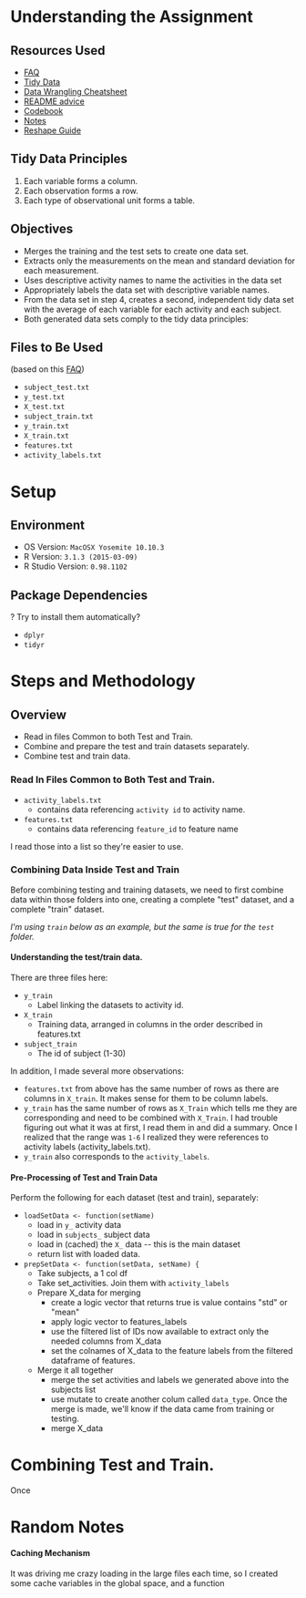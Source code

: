 # Understanding the Assignment
## Resources Used
* [FAQ](https://class.coursera.org/getdata-014/forum/thread?thread_id=30)
* [Tidy Data](https://class.coursera.org/getdata-014/forum/thread?thread_id=31)
* [Data Wrangling Cheatsheet](http://www.rstudio.com/wp-content/uploads/2015/02/data-wrangling-cheatsheet.pdf)
* [README advice](https://class.coursera.org/getdata-014/forum/thread?thread_id=213)
* [Codebook](https://class.coursera.org/getdata-014/forum/thread?thread_id=137)
* [Notes](http://sux13.github.io/DataScienceSpCourseNotes/3_GETDATA/Getting_and_Cleaning_Data_Course_Notes.html#reading-from-other-sources)
* [Reshape Guide](http://seananderson.ca/2013/10/19/reshape.html)

## Tidy Data Principles
  1. Each variable forms a column.
  2. Each observation forms a row.
  3. Each type of observational unit forms a table.

## Objectives
* Merges the training and the test sets to create one data set.
* Extracts only the measurements on the mean and standard deviation for each measurement. 
* Uses descriptive activity names to name the activities in the data set
* Appropriately labels the data set with descriptive variable names. 
* From the data set in step 4, creates a second, independent tidy data set with the average of each variable for each activity and each subject.
* Both generated data sets comply to the tidy data principles:

## Files to Be Used
(based on this [FAQ](https://class.coursera.org/getdata-014/forum/thread?thread_id=30))

* `subject_test.txt`
* `y_test.txt`
* `X_test.txt`
* `subject_train.txt`
* `y_train.txt`
* `X_train.txt`
* `features.txt`
* `activity_labels.txt`

# Setup
## Environment
* OS Version: `MacOSX Yosemite 10.10.3`
* R Version: `3.1.3 (2015-03-09)`
* R Studio Version: `0.98.1102`

## Package Dependencies
? Try to install them automatically?
* `dplyr`
* `tidyr`

# Steps and Methodology
## Overview
* Read in files Common to both Test and Train.
* Combine and prepare the test and train datasets separately.
* Combine test and train data.

### Read In Files Common to Both Test and Train.
* `activity_labels.txt`
    * contains data referencing `activity id` to activity name.
* `features.txt`
    * contains data referencing `feature_id` to feature name

I read those into a list so they're easier to use.

### Combining Data Inside Test and Train
Before combining testing and training datasets, we need to first combine 
data within those folders into one, creating a complete "test" dataset, and a complete "train" dataset.

*I'm using `train` below as an example, but the same is true for the `test` folder.*

#### Understanding the test/train data.
There are three files here:

* `y_train`
    - Label linking the datasets to activity id.
* `X_train`
    - Training data, arranged in columns in the order described in features.txt
* `subject_train`
    - The id of subject (1-30)

In addition, I made several more observations:

* `features.txt` from above has the same number of rows as there are columns in `X_train`.  It makes sense for them to be column labels.
* `y_train` has the same number of rows as `X_Train` which tells me they are corresponding and need to be combined with `X_Train`. I had trouble figuring out what it was at first, I read them in and did a summary.  Once I realized that the range was `1-6` I realized they were references to activity labels (activity_labels.txt).
* `y_train` also corresponds to the `activity_labels`.

#### Pre-Processing of Test and Train Data
Perform the following for each dataset (test and train), separately:
* `loadSetData <- function(setName)`
    - load in `y_` activity data
    - load in `subjects_` subject data
    - load in (cached) the `X_` data -- this is the main dataset
    - return list with loaded data.
* `prepSetData <- function(setData, setName) {`
    - Take subjects, a 1 col df
    - Take set_activities.  Join them with `activity_labels`
    - Prepare X_data for merging
        + create a logic vector that returns true is value contains "std" or "mean"
        + apply logic vector to features_labels
        + use the filtered list of IDs now available to extract only the needed columns from X_data
        + set the colnames of X_data to the feature labels from the filtered dataframe of features.
    - Merge it all together
        + merge the set activities and labels we generated above into the subjects list
        + use mutate to create another colum called `data_type`. Once the merge is made, we'll know if the data came from training or testing.
        + merge X_data

# Combining Test and Train.
Once

# Random Notes
#### Caching Mechanism
It was driving me crazy loading in the large files each time, so I created some cache variables in the global space, and a function

